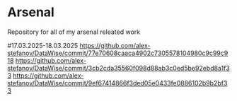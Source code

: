 # Arsenal
Repository for all of my arsenal releated work

#17.03.2025-18.03.2025
https://github.com/alex-stefanov/DataWise/commit/77e70608caaca4902c7305578104980c9c99c918
https://github.com/alex-stefanov/DataWise/commit/3cb2cda35560f098d88ab3c0ed5be92ebd8a1f33
https://github.com/alex-stefanov/DataWise/commit/9ef67414866f3ded05e0433fe0886102b9b2bf33
